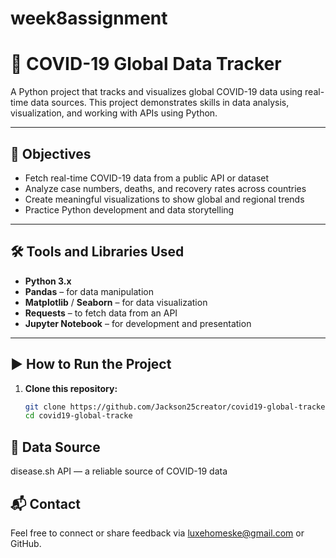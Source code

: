 # week8assignment
# 🦠 COVID-19 Global Data Tracker

A Python project that tracks and visualizes global COVID-19 data using real-time data sources. This project demonstrates skills in data analysis, visualization, and working with APIs using Python.

---

## 🎯 Objectives

- Fetch real-time COVID-19 data from a public API or dataset
- Analyze case numbers, deaths, and recovery rates across countries
- Create meaningful visualizations to show global and regional trends
- Practice Python development and data storytelling

---

## 🛠️ Tools and Libraries Used

- **Python 3.x**
- **Pandas** – for data manipulation
- **Matplotlib** / **Seaborn** – for data visualization
- **Requests** – to fetch data from an API
- **Jupyter Notebook** – for development and presentation

---

## ▶️ How to Run the Project

1. **Clone this repository:**
   ```bash
   git clone https://github.com/Jackson25creator/covid19-global-tracker.git
   cd covid19-global-tracke
  ## 📎 Data Source
disease.sh API — a reliable source of COVID-19 data

## 📬 Contact
Feel free to connect or share feedback via luxehomeske@gmail.com or GitHub.


